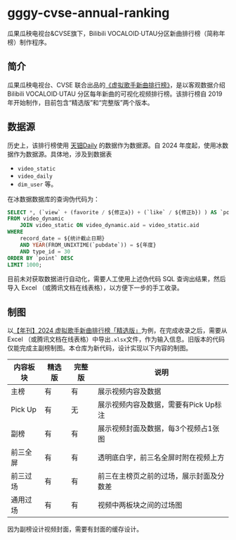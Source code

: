 # gggy-cvse-annual-ranking
瓜果瓜秧电视台&amp;CVSE旗下，Bilibili VOCALOID·UTAU分区新曲排行榜（简称年榜）制作程序。


## 简介

瓜果瓜秧电视台、CVSE 联合出品的[《虚拟歌手新曲排行榜》](https://space.bilibili.com/323657769/lists/1045155?type=season)，是以客观数据介绍 Bilibili VOCALOID·UTAU 分区每年新曲的可视化视频排行榜。该排行榜自 2019 年开始制作，目前包含“精选版”和“完整版”两个版本。

## 数据源

历史上，该排行榜使用 [天钿Daily](https://tdd.bunnyxt.com/) 的数据作为数据源。自 2024 年度起，使用冰数据作为数据源。具体地，涉及到数据表
* `video_static`
* `video_daily`
* `dim_user`
等。

在冰数据数据库的查询伪代码为：
```sql
SELECT *, (`view` + (favorite / ${修正a}) + (`like` / ${修正b}) ) AS `point`
FROM video_dynamic
    JOIN video_static ON video_dynamic.aid = video_static.aid
WHERE
    record_date = ${统计截止日期}
    AND YEAR(FROM_UNIXTIME(`pubdate`)) = ${年度}
    AND type_id = 30
ORDER BY `point` DESC
LIMIT 1000;
```

目前未对获取数据进行自动化，需要人工使用上述伪代码 SQL 查询出结果，然后导入 Excel （或腾讯文档在线表格），以方便下一步的手工收录。

## 制图

以[【年刊】2024 虚拟歌手新曲排行榜「精选版」](https://www.bilibili.com/video/BV1ovFpe7EQy)为例，在完成收录之后，需要从 Excel （或腾讯文档在线表格）中导出`.xlsx`文件，作为输入信息。旧版本的代码仅能完成主副榜制图。本仓库为新代码，设计实现以下内容的制图。

|内容板块|精选版|完整版|说明|
|--------|-|-|-|
|主榜|有|有|展示视频内容及数据|
|Pick Up|有|无|展示视频内容及数据，需要有Pick Up标注|
|副榜|有|有|展示视频封面及数据，每3个视频占1张图|
|前三全屏|有|有|透明底白字，前三名全屏时附在视频上方|
|前三过场|有|有|前三在主榜页之前的过场，展示封面及分数差|
|通用过场|有|有|视频中两板块之间的过场图|

因为副榜设计视频封面，需要有封面的缓存设计。

